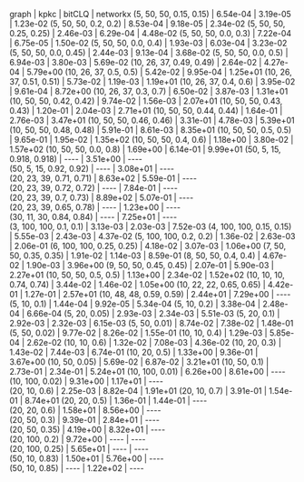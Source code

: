 graph                       | kpkc       | bitCLQ     | networkx
(5, 50, 50, 0.15, 0.15)     | 6.54e-04   | 3.19e-05   | 1.23e-02
(5, 50, 50, 0.2, 0.2)       | 8.53e-04   | 9.18e-05   | 2.34e-02
(5, 50, 50, 0.25, 0.25)     | 2.46e-03   | 6.29e-04   | 4.48e-02
(5, 50, 50, 0.0, 0.3)       | 7.22e-04   | 6.75e-05   | 1.50e-02
(5, 50, 50, 0.0, 0.4)       | 1.93e-03   | 6.03e-04   | 3.23e-02
(5, 50, 50, 0.0, 0.45)      | 2.44e-03   | 9.13e-04   | 3.68e-02
(5, 50, 50, 0.0, 0.5)       | 6.94e-03   | 3.80e-03   | 5.69e-02
(10, 26, 37, 0.49, 0.49)    | 2.64e-02   | 4.27e-04   | 5.79e+00
(10, 26, 37, 0.5, 0.5)      | 5.42e-02   | 9.95e-04   | 1.25e+01
(10, 26, 37, 0.51, 0.51)    | 5.73e-02   | 1.19e-03   | 1.19e+01
(10, 26, 37, 0.4, 0.6)      | 3.95e-02   | 9.61e-04   | 8.72e+00
(10, 26, 37, 0.3, 0.7)      | 6.50e-02   | 3.87e-03   | 1.31e+01
(10, 50, 50, 0.42, 0.42)    | 9.74e-02   | 1.56e-03   | 2.07e+01
(10, 50, 50, 0.43, 0.43)    | 1.20e-01   | 2.04e-03   | 2.71e+01
(10, 50, 50, 0.44, 0.44)    | 1.64e-01   | 2.76e-03   | 3.47e+01
(10, 50, 50, 0.46, 0.46)    | 3.31e-01   | 4.78e-03   | 5.39e+01
(10, 50, 50, 0.48, 0.48)    | 5.91e-01   | 8.61e-03   | 8.35e+01
(10, 50, 50, 0.5, 0.5)      | 9.65e-01   | 1.95e-02   | 1.35e+02
(10, 50, 50, 0.4, 0.6)      | 1.18e+00   | 3.80e-02   | 1.57e+02
(10, 50, 50, 0.0, 0.8)      | 1.69e+00   | 6.14e-01   | 9.99e+01
(50, 5, 15, 0.918, 0.918)   | ----       | 3.51e+00   | ----    
(50, 5, 15, 0.92, 0.92)     | ----       | 3.08e+01   | ----    
(20, 23, 39, 0.71, 0.71)    | 8.63e+02   | 5.59e-01   | ----    
(20, 23, 39, 0.72, 0.72)    | ----       | 7.84e-01   | ----    
(20, 23, 39, 0.7, 0.73)     | 8.89e+02   | 5.07e-01   | ----    
(20, 23, 39, 0.65, 0.78)    | ----       | 1.23e+00   | ----    
(30, 11, 30, 0.84, 0.84)    | ----       | 7.25e+01   | ----    
(3, 100, 100, 0.1, 0.1)     | 3.13e-03   | 2.03e-03   | 7.52e-03
(4, 100, 100, 0.15, 0.15)   | 5.55e-03   | 2.43e-03   | 4.37e-02
(5, 100, 100, 0.2, 0.2)     | 1.36e-02   | 2.63e-03   | 2.06e-01
(6, 100, 100, 0.25, 0.25)   | 4.18e-02   | 3.07e-03   | 1.06e+00
(7, 50, 50, 0.35, 0.35)     | 1.91e-02   | 1.14e-03   | 8.59e-01
(8, 50, 50, 0.4, 0.4)       | 4.67e-02   | 1.90e-03   | 3.96e+00
(9, 50, 50, 0.45, 0.45)     | 2.07e-01   | 5.90e-03   | 2.27e+01
(10, 50, 50, 0.5, 0.5)      | 1.13e+00   | 2.34e-02   | 1.52e+02
(10, 10, 10, 0.74, 0.74)    | 3.44e-02   | 1.46e-02   | 1.05e+00
(10, 22, 22, 0.65, 0.65)    | 4.42e-01   | 1.27e-01   | 2.57e+01
(10, 48, 48, 0.59, 0.59)    | 2.44e+01   | 7.29e+00   | ----    
(5, 10, 0.1)                | 1.44e-04   | 9.92e-05   | 5.34e-04
(5, 10, 0.2)                | 3.38e-04   | 2.48e-04   | 6.66e-04
(5, 20, 0.05)               | 2.93e-03   | 2.34e-03   | 5.51e-03
(5, 20, 0.1)                | 2.92e-03   | 2.32e-03   | 6.15e-03
(5, 50, 0.01)               | 8.74e-02   | 7.38e-02   | 1.48e-01
(5, 50, 0.02)               | 9.77e-02   | 8.26e-02   | 1.55e-01
(10, 10, 0.4)               | 1.29e-03   | 5.85e-04   | 2.62e-02
(10, 10, 0.6)               | 1.32e-02   | 7.08e-03   | 4.36e-02
(10, 20, 0.3)               | 1.43e-02   | 7.44e-03   | 6.74e-01
(10, 20, 0.5)               | 1.33e+00   | 9.36e-01   | 3.67e+00
(10, 50, 0.05)              | 5.69e-02   | 6.87e-02   | 3.21e+01
(10, 50, 0.1)               | 2.73e-01   | 2.34e-01   | 5.24e+01
(10, 100, 0.01)             | 6.26e+00   | 8.61e+00   | ----    
(10, 100, 0.02)             | 9.31e+00   | 1.17e+01   | ----    
(20, 10, 0.6)               | 2.25e-03   | 8.82e-04   | 1.91e+01
(20, 10, 0.7)               | 3.91e-01   | 1.54e-01   | 8.74e+01
(20, 20, 0.5)               | 1.36e-01   | 1.44e-01   | ----    
(20, 20, 0.6)               | 1.58e+01   | 8.56e+00   | ----    
(20, 50, 0.3)               | 9.39e-01   | 2.84e+01   | ----    
(20, 50, 0.35)              | 4.19e+00   | 8.32e+01   | ----    
(20, 100, 0.2)              | 9.72e+00   | ----       | ----    
(20, 100, 0.25)             | 5.65e+01   | ----       | ----    
(50, 10, 0.83)              | 1.50e+01   | 5.76e+00   | ----    
(50, 10, 0.85)              | ----       | 1.22e+02   | ----    
